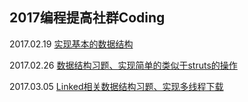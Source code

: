 ## 2017编程提高社群Coding

2017.02.19  [实现基本的数据结构](https://github.com/china-kook/coding2017/tree/master/group18/935542673/Coding/20170219)

2017.02.26  [数据结构习题、实现简单的类似于struts的操作](https://github.com/china-kook/coding2017/tree/master/group18/935542673/Coding/20170226)

2017.03.05  [Linked相关数据结构习题、实现多线程下载](https://github.com/china-kook/coding2017/tree/master/group18/935542673/Coding/20170305)
